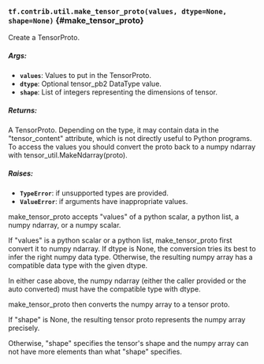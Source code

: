 ### `tf.contrib.util.make_tensor_proto(values, dtype=None, shape=None)` {#make_tensor_proto}

Create a TensorProto.

##### Args:


*  <b>`values`</b>: Values to put in the TensorProto.
*  <b>`dtype`</b>: Optional tensor_pb2 DataType value.
*  <b>`shape`</b>: List of integers representing the dimensions of tensor.

##### Returns:

  A TensorProto. Depending on the type, it may contain data in the
  "tensor_content" attribute, which is not directly useful to Python programs.
  To access the values you should convert the proto back to a numpy ndarray
  with tensor_util.MakeNdarray(proto).

##### Raises:


*  <b>`TypeError`</b>: if unsupported types are provided.
*  <b>`ValueError`</b>: if arguments have inappropriate values.

make_tensor_proto accepts "values" of a python scalar, a python list, a
numpy ndarray, or a numpy scalar.

If "values" is a python scalar or a python list, make_tensor_proto
first convert it to numpy ndarray. If dtype is None, the
conversion tries its best to infer the right numpy data
type. Otherwise, the resulting numpy array has a compatible data
type with the given dtype.

In either case above, the numpy ndarray (either the caller provided
or the auto converted) must have the compatible type with dtype.

make_tensor_proto then converts the numpy array to a tensor proto.

If "shape" is None, the resulting tensor proto represents the numpy
array precisely.

Otherwise, "shape" specifies the tensor's shape and the numpy array
can not have more elements than what "shape" specifies.

